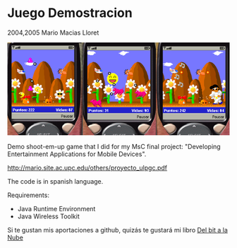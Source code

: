 Juego Demostracion
==================
2004,2005 Mario Macias Lloret

![Screenshot](shot.png "Screenshot")

Demo shoot-em-up game that I did for my MsC final project:
"Developing Entertainment Applications for Mobile Devices".

http://mario.site.ac.upc.edu/others/proyecto_ulpgc.pdf

The code is in spanish language.

Requirements:

- Java Runtime Environment
- Java Wireless Toolkit
 
Si te gustan mis aportaciones a github, quizás te gustará mi libro [Del bit a la Nube](http://www.xaas.guru/del-bit-a-la-nube/)

